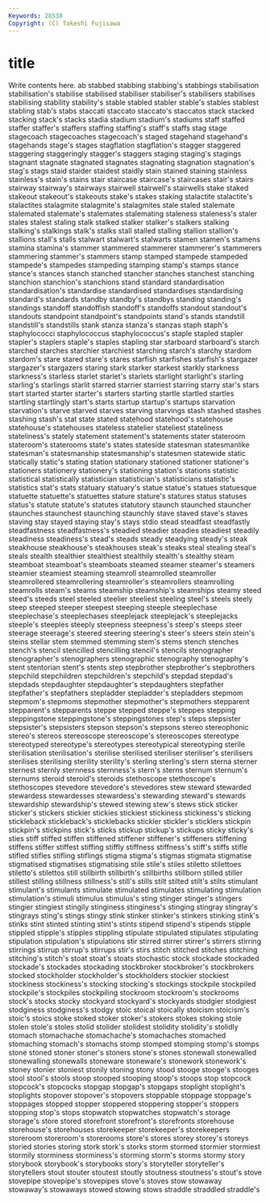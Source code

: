 ```yaml
---
Keywords: 28538 
Copyright: (C) Takeshi Fujisawa
---
```


# title

Write contents here.
ab stabbed stabbing stabbing's stabbings stabilisation stabilisation's
stabilise stabilised stabiliser stabiliser's stabilisers stabilises stabilising stability stability's stable
stabled stabler stable's stables stablest stabling stab's stabs staccati staccato
staccato's staccatos stack stacked stacking stack's stacks stadia stadium stadium's
stadiums staff staffed staffer staffer's staffers staffing staffing's staff's staffs
stag stage stagecoach stagecoaches stagecoach's staged stagehand stagehand's stagehands stage's
stages stagflation stagflation's stagger staggered staggering staggeringly stagger's staggers staging
staging's stagings stagnant stagnate stagnated stagnates stagnating stagnation stagnation's stag's
stags staid staider staidest staidly stain stained staining stainless stainless's
stain's stains stair staircase staircase's staircases stair's stairs stairway stairway's
stairways stairwell stairwell's stairwells stake staked stakeout stakeout's stakeouts stake's
stakes staking stalactite stalactite's stalactites stalagmite stalagmite's stalagmites stale staled
stalemate stalemated stalemate's stalemates stalemating staleness staleness's staler stales stalest
staling stalk stalked stalker stalker's stalkers stalking stalking's stalkings stalk's
stalks stall stalled stalling stallion stallion's stallions stall's stalls stalwart
stalwart's stalwarts stamen stamen's stamens stamina stamina's stammer stammered stammerer
stammerer's stammerers stammering stammer's stammers stamp stamped stampede stampeded stampede's
stampedes stampeding stamping stamp's stamps stance stance's stances stanch stanched
stancher stanches stanchest stanching stanchion stanchion's stanchions stand standard standardisation
standardisation's standardise standardised standardises standardising standard's standards standby standby's standbys
standing standing's standings standoff standoffish standoff's standoffs standout standout's standouts
standpoint standpoint's standpoints stand's stands standstill standstill's standstills stank stanza
stanza's stanzas staph staph's staphylococci staphylococcus staphylococcus's staple stapled stapler
stapler's staplers staple's staples stapling star starboard starboard's starch starched
starches starchier starchiest starching starch's starchy stardom stardom's stare stared
stare's stares starfish starfishes starfish's stargazer stargazer's stargazers staring stark
starker starkest starkly starkness starkness's starless starlet starlet's starlets starlight
starlight's starling starling's starlings starlit starred starrier starriest starring starry
star's stars start started starter starter's starters starting startle startled
startles startling startlingly start's starts startup startup's startups starvation starvation's
starve starved starves starving starvings stash stashed stashes stashing stash's
stat state stated statehood statehood's statehouse statehouse's statehouses stateless statelier
stateliest stateliness stateliness's stately statement statement's statements stater stateroom stateroom's
staterooms state's states stateside statesman statesmanlike statesman's statesmanship statesmanship's statesmen
statewide static statically static's stating station stationary stationed stationer stationer's
stationers stationery stationery's stationing station's stations statistic statistical statistically statistician
statistician's statisticians statistic's statistics stat's stats statuary statuary's statue statue's
statues statuesque statuette statuette's statuettes stature stature's statures status statuses
status's statute statute's statutes statutory staunch staunched stauncher staunches staunchest
staunching staunchly stave staved stave's staves staving stay stayed staying
stay's stays stdio stead steadfast steadfastly steadfastness steadfastness's steadied steadier
steadies steadiest steadily steadiness steadiness's stead's steads steady steadying steady's
steak steakhouse steakhouse's steakhouses steak's steaks steal stealing steal's steals
stealth stealthier stealthiest stealthily stealth's stealthy steam steamboat steamboat's steamboats
steamed steamer steamer's steamers steamier steamiest steaming steamroll steamrolled steamroller
steamrollered steamrollering steamroller's steamrollers steamrolling steamrolls steam's steams steamship steamship's
steamships steamy steed steed's steeds steel steeled steelier steeliest steeling
steel's steels steely steep steeped steeper steepest steeping steeple steeplechase
steeplechase's steeplechases steeplejack steeplejack's steeplejacks steeple's steeples steeply steepness steepness's
steep's steeps steer steerage steerage's steered steering steering's steer's steers
stein stein's steins stellar stem stemmed stemming stem's stems stench
stenches stench's stencil stencilled stencilling stencil's stencils stenographer stenographer's stenographers
stenographic stenography stenography's stent stentorian stent's stents step stepbrother stepbrother's
stepbrothers stepchild stepchildren stepchildren's stepchild's stepdad stepdad's stepdads stepdaughter stepdaughter's
stepdaughters stepfather stepfather's stepfathers stepladder stepladder's stepladders stepmom stepmom's stepmoms
stepmother stepmother's stepmothers stepparent stepparent's stepparents steppe stepped steppe's steppes
stepping steppingstone steppingstone's steppingstones step's steps stepsister stepsister's stepsisters stepson
stepson's stepsons stereo stereophonic stereo's stereos stereoscope stereoscope's stereoscopes stereotype
stereotyped stereotype's stereotypes stereotypical stereotyping sterile sterilisation sterilisation's sterilise sterilised
steriliser steriliser's sterilisers sterilises sterilising sterility sterility's sterling sterling's stern
sterna sterner sternest sternly sternness sternness's stern's sterns sternum sternum's
sternums steroid steroid's steroids stethoscope stethoscope's stethoscopes stevedore stevedore's stevedores
stew steward stewarded stewardess stewardesses stewardess's stewarding steward's stewards stewardship
stewardship's stewed stewing stew's stews stick sticker sticker's stickers stickier
stickies stickiest stickiness stickiness's sticking stickleback stickleback's sticklebacks stickler stickler's
sticklers stickpin stickpin's stickpins stick's sticks stickup stickup's stickups sticky
sticky's sties stiff stiffed stiffen stiffened stiffener stiffener's stiffeners stiffening
stiffens stiffer stiffest stiffing stiffly stiffness stiffness's stiff's stiffs stifle
stifled stifles stifling stiflings stigma stigma's stigmas stigmata stigmatise stigmatised
stigmatises stigmatising stile stile's stiles stiletto stilettoes stiletto's stilettos still
stillbirth stillbirth's stillbirths stillborn stilled stiller stillest stilling stillness stillness's
still's stills stilt stilted stilt's stilts stimulant stimulant's stimulants stimulate
stimulated stimulates stimulating stimulation stimulation's stimuli stimulus stimulus's sting stinger
stinger's stingers stingier stingiest stingily stinginess stinginess's stinging stingray stingray's
stingrays sting's stings stingy stink stinker stinker's stinkers stinking stink's
stinks stint stinted stinting stint's stints stipend stipend's stipends stipple
stippled stipple's stipples stippling stipulate stipulated stipulates stipulating stipulation stipulation's
stipulations stir stirred stirrer stirrer's stirrers stirring stirrings stirrup stirrup's
stirrups stir's stirs stitch stitched stitches stitching stitching's stitch's stoat
stoat's stoats stochastic stock stockade stockaded stockade's stockades stockading stockbroker
stockbroker's stockbrokers stocked stockholder stockholder's stockholders stockier stockiest stockiness stockiness's
stocking stocking's stockings stockpile stockpiled stockpile's stockpiles stockpiling stockroom stockroom's
stockrooms stock's stocks stocky stockyard stockyard's stockyards stodgier stodgiest stodginess
stodginess's stodgy stoic stoical stoically stoicism stoicism's stoic's stoics stoke
stoked stoker stoker's stokers stokes stoking stole stolen stole's stoles
stolid stolider stolidest stolidity stolidity's stolidly stomach stomachache stomachache's stomachaches
stomached stomaching stomach's stomachs stomp stomped stomping stomp's stomps stone
stoned stoner stoner's stoners stone's stones stonewall stonewalled stonewalling stonewalls
stoneware stoneware's stonework stonework's stoney stonier stoniest stonily stoning stony
stood stooge stooge's stooges stool stool's stools stoop stooped stooping
stoop's stoops stop stopcock stopcock's stopcocks stopgap stopgap's stopgaps stoplight
stoplight's stoplights stopover stopover's stopovers stoppable stoppage stoppage's stoppages stopped
stopper stoppered stoppering stopper's stoppers stopping stop's stops stopwatch stopwatches
stopwatch's storage storage's store stored storefront storefront's storefronts storehouse storehouse's
storehouses storekeeper storekeeper's storekeepers storeroom storeroom's storerooms store's stores storey
storey's storeys storied stories storing stork stork's storks storm stormed
stormier stormiest stormily storminess storminess's storming storm's storms stormy story
storybook storybook's storybooks story's storyteller storyteller's storytellers stout stouter stoutest
stoutly stoutness stoutness's stout's stove stovepipe stovepipe's stovepipes stove's stoves
stow stowaway stowaway's stowaways stowed stowing stows straddle straddled straddle's
